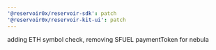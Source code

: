 ```yaml
---
'@reservoir0x/reservoir-sdk': patch
'@reservoir0x/reservoir-kit-ui': patch
---
```


adding ETH symbol check, removing SFUEL paymentToken for nebula
